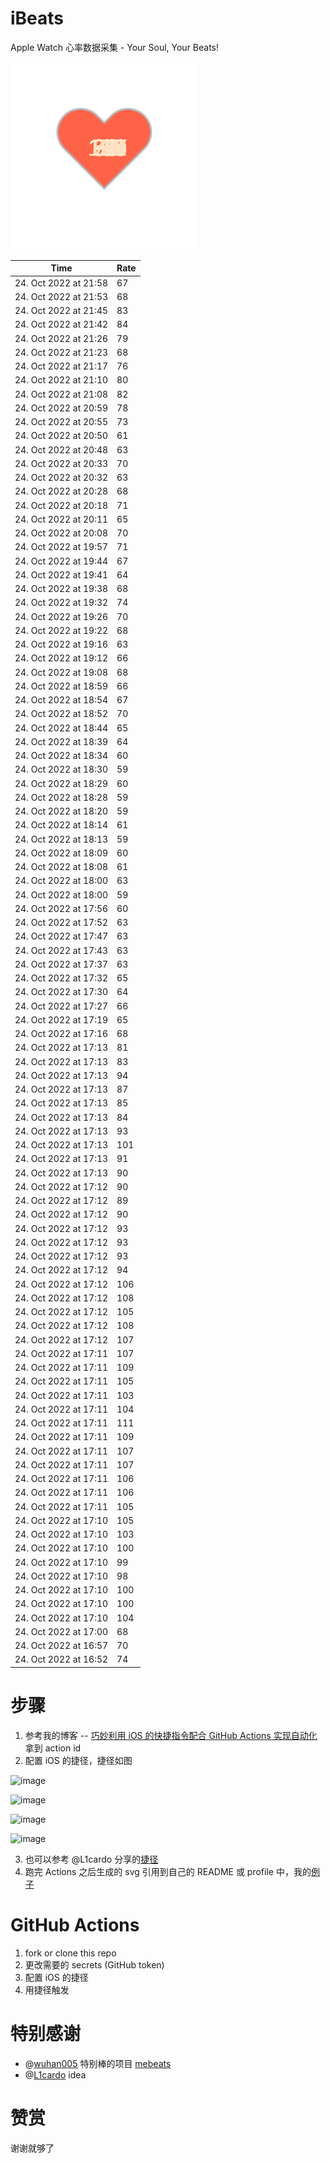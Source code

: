# iBeats
Apple Watch 心率数据采集 - Your Soul, Your Beats!

![](./files/heart.svg)

<!--START_SECTION:my_heart_rate-->
| Time | Rate | 
 | ---- | ---- | 
| 24. Oct 2022 at 21:58 | 67 |
| 24. Oct 2022 at 21:53 | 68 |
| 24. Oct 2022 at 21:45 | 83 |
| 24. Oct 2022 at 21:42 | 84 |
| 24. Oct 2022 at 21:26 | 79 |
| 24. Oct 2022 at 21:23 | 68 |
| 24. Oct 2022 at 21:17 | 76 |
| 24. Oct 2022 at 21:10 | 80 |
| 24. Oct 2022 at 21:08 | 82 |
| 24. Oct 2022 at 20:59 | 78 |
| 24. Oct 2022 at 20:55 | 73 |
| 24. Oct 2022 at 20:50 | 61 |
| 24. Oct 2022 at 20:48 | 63 |
| 24. Oct 2022 at 20:33 | 70 |
| 24. Oct 2022 at 20:32 | 63 |
| 24. Oct 2022 at 20:28 | 68 |
| 24. Oct 2022 at 20:18 | 71 |
| 24. Oct 2022 at 20:11 | 65 |
| 24. Oct 2022 at 20:08 | 70 |
| 24. Oct 2022 at 19:57 | 71 |
| 24. Oct 2022 at 19:44 | 67 |
| 24. Oct 2022 at 19:41 | 64 |
| 24. Oct 2022 at 19:38 | 68 |
| 24. Oct 2022 at 19:32 | 74 |
| 24. Oct 2022 at 19:26 | 70 |
| 24. Oct 2022 at 19:22 | 68 |
| 24. Oct 2022 at 19:16 | 63 |
| 24. Oct 2022 at 19:12 | 66 |
| 24. Oct 2022 at 19:08 | 68 |
| 24. Oct 2022 at 18:59 | 66 |
| 24. Oct 2022 at 18:54 | 67 |
| 24. Oct 2022 at 18:52 | 70 |
| 24. Oct 2022 at 18:44 | 65 |
| 24. Oct 2022 at 18:39 | 64 |
| 24. Oct 2022 at 18:34 | 60 |
| 24. Oct 2022 at 18:30 | 59 |
| 24. Oct 2022 at 18:29 | 60 |
| 24. Oct 2022 at 18:28 | 59 |
| 24. Oct 2022 at 18:20 | 59 |
| 24. Oct 2022 at 18:14 | 61 |
| 24. Oct 2022 at 18:13 | 59 |
| 24. Oct 2022 at 18:09 | 60 |
| 24. Oct 2022 at 18:08 | 61 |
| 24. Oct 2022 at 18:00 | 63 |
| 24. Oct 2022 at 18:00 | 59 |
| 24. Oct 2022 at 17:56 | 60 |
| 24. Oct 2022 at 17:52 | 63 |
| 24. Oct 2022 at 17:47 | 63 |
| 24. Oct 2022 at 17:43 | 63 |
| 24. Oct 2022 at 17:37 | 63 |
| 24. Oct 2022 at 17:32 | 65 |
| 24. Oct 2022 at 17:30 | 64 |
| 24. Oct 2022 at 17:27 | 66 |
| 24. Oct 2022 at 17:19 | 65 |
| 24. Oct 2022 at 17:16 | 68 |
| 24. Oct 2022 at 17:13 | 81 |
| 24. Oct 2022 at 17:13 | 83 |
| 24. Oct 2022 at 17:13 | 94 |
| 24. Oct 2022 at 17:13 | 87 |
| 24. Oct 2022 at 17:13 | 85 |
| 24. Oct 2022 at 17:13 | 84 |
| 24. Oct 2022 at 17:13 | 93 |
| 24. Oct 2022 at 17:13 | 101 |
| 24. Oct 2022 at 17:13 | 91 |
| 24. Oct 2022 at 17:13 | 90 |
| 24. Oct 2022 at 17:12 | 90 |
| 24. Oct 2022 at 17:12 | 89 |
| 24. Oct 2022 at 17:12 | 90 |
| 24. Oct 2022 at 17:12 | 93 |
| 24. Oct 2022 at 17:12 | 93 |
| 24. Oct 2022 at 17:12 | 93 |
| 24. Oct 2022 at 17:12 | 94 |
| 24. Oct 2022 at 17:12 | 106 |
| 24. Oct 2022 at 17:12 | 108 |
| 24. Oct 2022 at 17:12 | 105 |
| 24. Oct 2022 at 17:12 | 108 |
| 24. Oct 2022 at 17:12 | 107 |
| 24. Oct 2022 at 17:11 | 107 |
| 24. Oct 2022 at 17:11 | 109 |
| 24. Oct 2022 at 17:11 | 105 |
| 24. Oct 2022 at 17:11 | 103 |
| 24. Oct 2022 at 17:11 | 104 |
| 24. Oct 2022 at 17:11 | 111 |
| 24. Oct 2022 at 17:11 | 109 |
| 24. Oct 2022 at 17:11 | 107 |
| 24. Oct 2022 at 17:11 | 107 |
| 24. Oct 2022 at 17:11 | 106 |
| 24. Oct 2022 at 17:11 | 106 |
| 24. Oct 2022 at 17:11 | 105 |
| 24. Oct 2022 at 17:10 | 105 |
| 24. Oct 2022 at 17:10 | 103 |
| 24. Oct 2022 at 17:10 | 100 |
| 24. Oct 2022 at 17:10 | 99 |
| 24. Oct 2022 at 17:10 | 98 |
| 24. Oct 2022 at 17:10 | 100 |
| 24. Oct 2022 at 17:10 | 100 |
| 24. Oct 2022 at 17:10 | 104 |
| 24. Oct 2022 at 17:00 | 68 |
| 24. Oct 2022 at 16:57 | 70 |
| 24. Oct 2022 at 16:52 | 74 |

<!--END_SECTION:my_heart_rate-->

# 步骤
1. 参考我的博客 -- [巧妙利用 iOS 的快捷指令配合 GitHub Actions 实现自动化](https://github.com/yihong0618/gitblog/issues/198) 拿到 action id
2. 配置 iOS 的捷径，捷径如图

![image](https://user-images.githubusercontent.com/15976103/122154218-0db0b480-ce97-11eb-93bb-5aec07c558dc.png)

![image](https://user-images.githubusercontent.com/15976103/122154236-186b4980-ce97-11eb-8e4b-70551a0391ae.png)

![image](https://user-images.githubusercontent.com/15976103/122154268-2d47dd00-ce97-11eb-902e-3acf292265a9.png)

![image](https://user-images.githubusercontent.com/15976103/122174055-fa144680-ceb4-11eb-9be2-3eb83cd516f7.png)

3. 也可以参考 @L1cardo 分享的[捷径](https://www.icloud.com/shortcuts/6ab6047b459c41ad822ad6b94b1c03d4)
4. 跑完 Actions 之后生成的 svg 引用到自己的 README 或 profile 中，我的[例子](https://github.com/yihong0618) 

# GitHub Actions

1. fork or clone this repo
2. 更改需要的 secrets (GitHub token)
3. 配置 iOS 的捷径
4. 用捷径触发

# 特别感谢
- @[wuhan005](https://github.com/wuhan005) 特别棒的项目 [mebeats](https://github.com/wuhan005/mebeats)
- @[L1cardo](https://github.com/L1cardo) idea

# 赞赏
谢谢就够了

